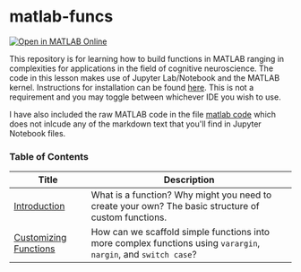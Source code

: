 # matlab-funcs

<!--Buttons-->
[![Open in MATLAB Online](https://www.mathworks.com/images/responsive/global/open-in-matlab-online.svg)](https://matlab.mathworks.com/open/github/v1?repo=w-decker/matlab-funcs)

This repository is for learning how to build functions in MATLAB ranging in complexities for applications in the field of cognitive neuroscience. The code in this lesson makes use of Jupyter Lab/Notebook and the MATLAB kernel. Instructions for installation can be found [here](https://github.com/mathworks/jupyter-matlab-proxy). This is not a requirement and you may toggle between whichever IDE you wish to use.  

I have also included the raw MATLAB code in the file [matlab code](/matlabcode) which does not inlcude any of the markdown text that you'll find in Jupyter Notebook files.

### Table of Contents

| Title                                            | Description                                                                                         |
| ------------------------------------------------ | --------------------------------------------------------------------------------------------------- |
| [Introduction](/introduction-to-functions.ipynb) | What is a function? Why might you need to create your own? The basic structure of custom functions. |
| [Customizing Functions](/customizing-functions.ipynb) | How can we scaffold simple functions into more complex functions using `varargin`, `nargin`, and `switch case`? |
